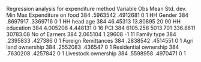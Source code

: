 Regression analysis for expenditure method
Variable	Obs	Mean	Std. dev.	Min	Max
Expenditure on food	384	.5963542	.4912681	0	1
HH Gender	384	.8697917	.3369716	0	1
HH head age	384	46.45313	13.80895	20	90
HH education	384	4.005208	4.448131	0	16
PCI	384	6105.258	5013.701	336.8611	30783.08
No of Earners	384	2.065104	1.29608	-1	11
Family type	384	.2395833	.427386	0	1
Foreign Remittances	384	.2838542	.4514551	0	1
Agri land ownership	384	.2552083	.436547	0	1
Residential ownership	384	.7630208	.4257842	0	1
Livestock ownership	384	.5598958	.4970471	0	1
